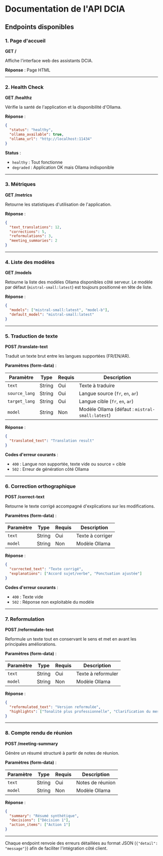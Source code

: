 # Documentation de l'API DCIA

## Endpoints disponibles

### 1. Page d'accueil

**GET /**

Affiche l'interface web des assistants DCIA.

**Réponse** : Page HTML

---

### 2. Health Check

**GET /healthz**

Vérifie la santé de l'application et la disponibilité d'Ollama.

**Réponse** :
```json
{
  "status": "healthy",
  "ollama_available": true,
  "ollama_url": "http://localhost:11434"
}
```

**Status** :
- `healthy` : Tout fonctionne
- `degraded` : Application OK mais Ollama indisponible

---

### 3. Métriques

**GET /metrics**

Retourne les statistiques d'utilisation de l'application.

**Réponse** :
```json
{
  "text_translations": 12,
  "corrections": 5,
  "reformulations": 3,
  "meeting_summaries": 2
}
```

---

### 4. Liste des modèles

**GET /models**

Retourne la liste des modèles Ollama disponibles côté serveur. Le modèle par défaut (`mistral-small:latest`) est toujours positionné en tête de liste.

**Réponse** :
```json
{
  "models": ["mistral-small:latest", "model-b"],
  "default_model": "mistral-small:latest"
}
```

---

### 5. Traduction de texte

**POST /translate-text**

Traduit un texte brut entre les langues supportées (FR/EN/AR).

**Paramètres (form-data)** :

| Paramètre | Type | Requis | Description |
|-----------|------|--------|-------------|
| `text` | String | Oui | Texte à traduire |
| `source_lang` | String | Oui | Langue source (`fr`, `en`, `ar`) |
| `target_lang` | String | Oui | Langue cible (`fr`, `en`, `ar`) |
| `model` | String | Non | Modèle Ollama (défaut : `mistral-small:latest`) |

**Réponse** :

```json
{
  "translated_text": "Translation result"
}
```

**Codes d'erreur courants** :
- `400` : Langue non supportée, texte vide ou source = cible
- `502` : Erreur de génération côté Ollama

---

### 6. Correction orthographique

**POST /correct-text**

Retourne le texte corrigé accompagné d'explications sur les modifications.

**Paramètres (form-data)** :

| Paramètre | Type | Requis | Description |
|-----------|------|--------|-------------|
| `text` | String | Oui | Texte à corriger |
| `model` | String | Non | Modèle Ollama |

**Réponse** :

```json
{
  "corrected_text": "Texte corrigé",
  "explanations": ["Accord sujet/verbe", "Ponctuation ajustée"]
}
```

**Codes d'erreur courants** :
- `400` : Texte vide
- `502` : Réponse non exploitable du modèle

---

### 7. Reformulation

**POST /reformulate-text**

Reformule un texte tout en conservant le sens et met en avant les principales améliorations.

**Paramètres (form-data)** :

| Paramètre | Type | Requis | Description |
|-----------|------|--------|-------------|
| `text` | String | Oui | Texte à reformuler |
| `model` | String | Non | Modèle Ollama |

**Réponse** :

```json
{
  "reformulated_text": "Version reformulée",
  "highlights": ["Tonalité plus professionnelle", "Clarification du message"]
}
```

---

### 8. Compte rendu de réunion

**POST /meeting-summary**

Génère un résumé structuré à partir de notes de réunion.

**Paramètres (form-data)** :

| Paramètre | Type | Requis | Description |
|-----------|------|--------|-------------|
| `text` | String | Oui | Notes de réunion |
| `model` | String | Non | Modèle Ollama |

**Réponse** :

```json
{
  "summary": "Résumé synthétique",
  "decisions": ["Décision 1"],
  "action_items": ["Action 1"]
}
```

---

Chaque endpoint renvoie des erreurs détaillées au format JSON (`{"detail": "message"}`) afin de faciliter l'intégration côté client.
